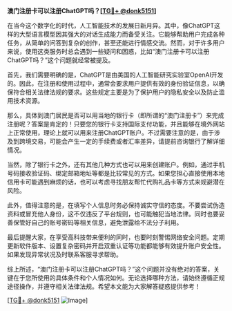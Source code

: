 **澳门注册卡可以注册ChatGPT吗？[[TG💪+ @donk5151](https://t.me/s/donk5151)]**

在当今这个数字化的时代，人工智能技术的发展日新月异。其中，像ChatGPT这样的大型语言模型因其强大的对话生成能力而备受关注。它能够帮助用户完成各种任务，从简单的问答到复杂的创作，甚至还能进行情感交流。然而，对于许多用户来说，使用这类服务时总会遇到一些疑问和困惑，比如“澳门注册卡可以注册ChatGPT吗？”这个问题就经常被提及。

首先，我们需要明确的是，ChatGPT是由美国的人工智能研究实验室OpenAI开发的。因此，在注册和使用过程中，通常会要求用户提供有效的身份验证信息，以确保符合相关法律法规的要求。这些规定主要是为了保护用户的隐私安全以及防止滥用技术资源。

那么，具体到澳门居民是否可以用当地的银行卡（即所谓的“澳门注册卡”）来完成注册呢？答案是肯定的！只要您的银行卡支持国际支付功能，并且能够在境外网站上正常使用，理论上就可以用来注册ChatGPT账户。不过需要注意的是，由于涉及到跨境交易，可能会产生一定的手续费或者汇率差异，请提前咨询银行了解详细情况。

当然，除了银行卡之外，还有其他几种方式也可以用来创建账户。例如，通过手机号码接收验证码、绑定邮箱地址等都是比较常见的方式。如果您担心直接使用本地信用卡可能遇到麻烦的话，也可以考虑寻找朋友帮忙代购礼品卡等方式来规避潜在风险。

此外，值得注意的是，在填写个人信息时务必保持诚实守信的态度。不要尝试伪造资料或冒充他人身份，这不仅违反了平台规则，也可能触犯当地法律。同时也要妥善保管好自己的账号密码等相关信息，避免泄露给不法分子利用。

最后提醒大家，在享受高科技带来便利的同时，也要时刻警惕网络安全问题。定期更新软件版本、设置复杂密码并开启双重认证等功能都能够有效提升账户安全性。如果发现异常状况及时联系客服寻求帮助。

综上所述，“澳门注册卡可以注册ChatGPT吗？”这个问题并没有绝对的答案，关键在于您所使用的具体条件和个人情况如何。无论选择哪种方法，请始终遵循正规途径操作，并遵守相关法律法规。希望本文能为大家解答疑惑提供参考！

[[TG💪+ @donk5151](https://t.me/s/donk5151) ![Image](https://i.postimg.cc/rwNCRYN7/Snipaste-2025-04-30-17-27-05.png)]